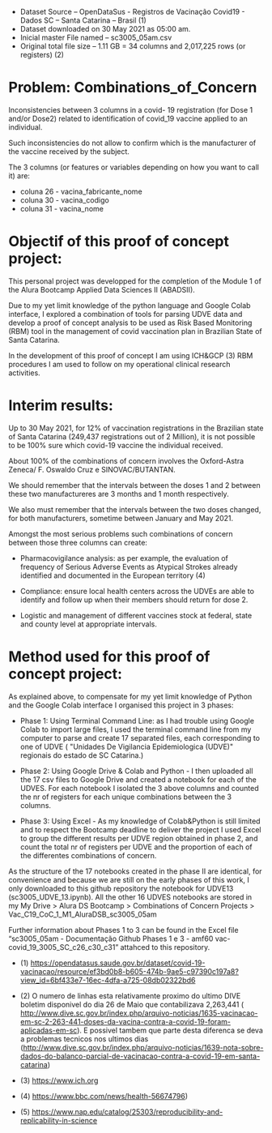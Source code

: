 * Dataset Source – OpenDataSus  - Registros de Vacinação Covid19 - Dados SC – Santa Catarina – Brasil (1)
* Dataset downloaded on 30 May 2021 as 05:00 am.
* Inicial master File named – sc3005_05am.csv
* Original total file size – 1.11 GB = 34 columns and 2,017,225 rows (or registers) (2)

# Problem: Combinations_of_Concern

Inconsistencies between 3 columns in a covid- 19 registration (for Dose 1 and/or Dose2) related to identification of covid_19 vaccine applied to an individual.

Such inconsistencies do not allow to confirm which is the manufacturer of the vaccine received by the subject. 

The 3 columns (or features or variables depending on how you want to call it) are:

* coluna 26 - vacina_fabricante_nome
* coluna 30 - vacina_codigo
* coluna 31 - vacina_nome

# Objectif of this proof of concept project: 

This personal project was developped for the completion of the Module 1 of the Alura Bootcamp Applied Data Sciences II (ABADSII). 

Due to my yet limit knowledge of the python language and Google Colab interface, I explored a combination of tools for parsing UDVE data and develop a proof of concept analysis to be used as Risk Based Monitoring (RBM) tool in the management of covid vaccination plan in Brazilian State of Santa Catarina. 

In the development of this proof of concept I am using ICH&GCP (3) RBM procedures I am used to follow on my operational clinical research activities.


# Interim results: 

Up to 30 May 2021, for 12% of vaccination registrations in the Brazilian state of Santa Catarina (249,437 registrations out of 2 Million), it is not possible to be 100% sure which covid-19 vaccine the individual received. 

About 100% of the combinations of concern involves the Oxford-Astra Zeneca/ F. Oswaldo Cruz e SINOVAC/BUTANTAN.

We should remember that the intervals between the doses 1 and 2 between these two manufactureres are 3 months and 1 month respectively. 

We also must remember that the intervals between the two doses changed, for both manufacturers, sometime between January and May 2021.

Amongst the most serious problems such combinations of concern between those three columns can create:

* Pharmacovigilance analysis: as per example, the evaluation of frequency of Serious Adverse Events as Atypical Strokes already identified and documented in the European territory (4)

* Compliance: ensure local health centers across the UDVEs are able to identify and follow up when their members should return for dose 2.

* Logistic and management of different vaccines stock at federal, state and county level at appropriate intervals.


# Method used for this proof of concept project:

As explained above, to compensate for my yet limit knowledge of Python and the Google Colab interface I organised this project in 3 phases:

* Phase 1: Using Terminal Command Line: as I had trouble using Google Colab to import large files, I used the terminal command line from my computer to parse and create 17 separated files, each corresponding to one of  UDVE ( "Unidades De Vigilancia Epidemiologica (UDVE)" regionais do estado de SC Catarina.)

* Phase 2: Using Google Drive & Colab and Python - I then uploaded all the 17 csv files to Google Drive and created a notebook for each of the UDVES. For each notebook I isolated the 3 above columns and counted the nr of registers for each unique combinations between the 3 columns.

* Phase 3: Using Excel - As my knowledge of Colab&Python is still limited and to respect the Bootcamp deadline to deliver the project I used Excel to group the different results per UDVE region obtained in phase 2, and count the total nr of registers per UDVE and the proportion of each of the differentes combinations of concern.

As the structure of the 17 notebooks created in the phase II are identical, for convenience and because we are still on the early phases of this work, I only downloaded to this github repository the notebook for UDVE13 (sc3005_UDVE_13.ipynb). All the other 16 UDVES notebooks are stored in my My Drive > Alura DS Bootcamp > Combinations of Concern Projects > Vac_C19_CoC_1_M1_AluraDSB_sc3005_05am

Further information about Phases 1 to 3 can be found in the Excel file “sc3005_05am - Documentação Github Phases 1 e 3 - amf60 vac-covid_19_3005_SC_c26_c30_c31” attahced to this repository.


* (1) https://opendatasus.saude.gov.br/dataset/covid-19-vacinacao/resource/ef3bd0b8-b605-474b-9ae5-c97390c197a8?view_id=6bf433e7-16ec-4dfa-a725-08db02322bd6

* (2) O numero de linhas esta relativamente proximo do ultimo DIVE boletim disponivel do dia 26 de Maio que contabilizava 2,263,441 ( http://www.dive.sc.gov.br/index.php/arquivo-noticias/1635-vacinacao-em-sc-2-263-441-doses-da-vacina-contra-a-covid-19-foram-aplicadas-em-sc). E possivel tambem que parte desta diferenca se deva a problemas tecnicos nos ultimos dias (http://www.dive.sc.gov.br/index.php/arquivo-noticias/1639-nota-sobre-dados-do-balanco-parcial-de-vacinacao-contra-a-covid-19-em-santa-catarina)

* (3) https://www.ich.org

* (4) https://www.bbc.com/news/health-56674796)

* (5) https://www.nap.edu/catalog/25303/reproducibility-and-replicability-in-science

